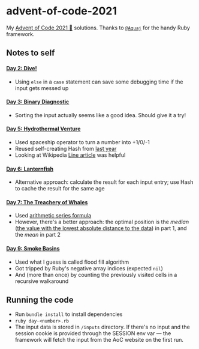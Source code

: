 # advent-of-code-2021
My [Advent of Code 2021 🎄](https://adventofcode.com/year/2021) solutions. Thanks to [`@Aquaj`](https://github.com/Aquaj) for the handy Ruby framework.

## Notes to self

#### [Day 2: Dive!](https://adventofcode.com/2021/day/2)
- Using `else` in a `case` statement can save some debugging time if the input gets messed up

#### [Day 3: Binary Diagnostic](https://adventofcode.com/2021/day/3)
- Sorting the input actually seems like a good idea. Should give it a try!

#### [Day 5: Hydrothermal Venture](https://adventofcode.com/2021/day/5)
- Used spaceship operator to turn a number into +1/0/-1
- Reused self-creating Hash from [last year](https://github.com/wetterkrank/aoc2020/blob/master/aoc17_1.rb)
- Looking at Wikipedia [Line article](https://en.wikipedia.org/wiki/Line_(geometry)) was helpful

#### [Day 6: Lanternfish](https://adventofcode.com/2021/day/6)
- Alternative approach: calculate the result for each input entry; use Hash to cache the result for the same age

#### [Day 7: The Treachery of Whales](https://adventofcode.com/2021/day/7)
- Used [arithmetic series formula](https://en.wikipedia.org/wiki/1_%2B_2_%2B_3_%2B_4_%2B_%E2%8B%AF)
- However, there's a better approach: the optimal position is the _median_ ([the value with the lowest absolute distance to the data](https://en.wikipedia.org/wiki/Median#Optimality_property)) in part 1, and the _mean_ in part 2

#### [Day 9: Smoke Basins](https://adventofcode.com/2021/day/9)
- Used what I guess is called flood fill algorithm
- Got tripped by Ruby's negative array indices (expected `nil`)
- And (more than once) by counting the previously visited cells in a recursive walkaround

## Running the code

- Run `bundle install` to install dependencies
- `ruby day-<number>.rb`
- The input data is stored in `/inputs` directory. If there's no input and the session cookie is provided through the SESSION env var — the framework will
fetch the input from the AoC website on the first run.
